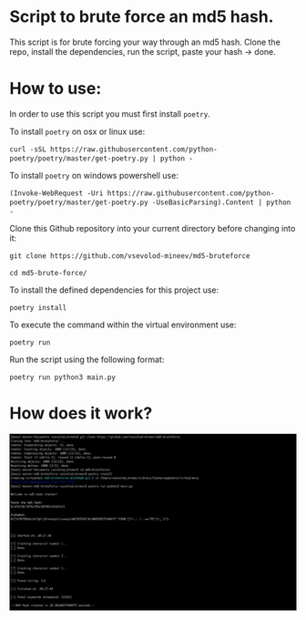 # Script to brute force an md5 hash.

This script is for brute forcing your way through an md5 hash. Clone the repo, install the dependencies, run the script, paste your hash -> done.

# How to use:
In order to use this script you must first install `poetry`.

To install `poetry` on osx or linux use:
```
curl -sSL https://raw.githubusercontent.com/python-poetry/poetry/master/get-poetry.py | python -
```
To install `poetry` on windows powershell use:
```
(Invoke-WebRequest -Uri https://raw.githubusercontent.com/python-poetry/poetry/master/get-poetry.py -UseBasicParsing).Content | python -
```
Clone this Github repository into your current directory before changing into it:
```
git clone https://github.com/vsevolod-mineev/md5-bruteforce
```
```
cd md5-brute-force/
```
To install the defined dependencies for this project use:
```
poetry install
```
To execute the command within the virtual environment use:
```
poetry run
```

Run the script using the following format:
```
poetry run python3 main.py
```

# How does it work?
![md5-brute-force](./images/md5-brute-force-image.png)

